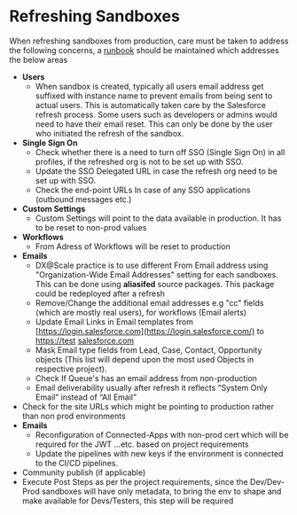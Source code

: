 # Refreshing Sandboxes

When refreshing sandboxes from production, care must be taken to address the following concerns, a [runbook]() should be maintained which addresses the below areas

* **Users** 
  * When sandbox is created, typically all users email address get suffixed with instance name to prevent emails from being sent to actual users. This is automatically taken care by the Salesforce refresh process. Some users such as developers or admins would need to have their email reset. This can only be done by the user who initiated the refresh of the sandbox.
* **Single Sign On**
  * Check whether there is a need to turn off  SSO \(Single Sign On\) in all profiles, if the refreshed org is not to be set up with SSO. 
  * Update the SSO Delegated URL in case the refresh org need to be set up with SSO.
  * Check the end-point URLs In case of any SSO applications \(outbound messages etc.\)
* **Custom Settings**
  * Custom Settings will point to the data available in production. It has to be reset to non-prod values
* **Workflows**
  * From Adress of Workflows will be reset to production
* **Emails**
  * DX@Scale practice is to use different From Email address using "Organization-Wide Email Addresses" setting for each sandboxes. This can be done using **aliasifed**  source packages. This package could be redeployed after a refresh
  * Remove/Change the additional email addresses e.g "cc" fields \(which are mostly real users\), for workflows \(Email alerts\)
  * Update Email Links in Email templates from [https://login.salesforce.com](https://login.salesforce.com/)  to [https://test](https://test/)  [salesforce.com](http://salesforce.com/) 
  * Mask Email type fields from Lead, Case, Contact, Opportunity objects \(This list will depend upon the most used Objects in respective project\).
  * Check If Queue's has an email address from non-production
  * Email deliverability usually after refresh it reflects “System Only Email” instead of “All Email”
* Check for the site URLs which might be pointing to production rather than non prod environments
* **Emails**
  * Reconfiguration of Connected-Apps with non-prod cert which will be required for the JWT …etc. based on project requirements
  * Update the pipelines with new keys if the environment is connected to the CI/CD pipelines. 
* Community publish \(if applicable\) 
* Execute Post Steps as per the project requirements, since the Dev/Dev-Prod sandboxes will have only metadata, to bring the env to shape and make available for Devs/Testers, this step will be required

